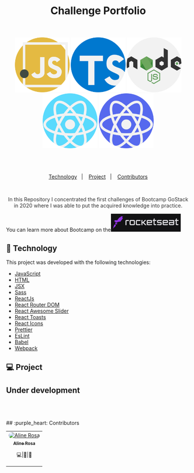 <h1 align="center">
  Challenge Portfolio
</h1>
<br/>
<h4 align="center">
      <img alt="tecnology" src=".github/javascript.svg" width="150px" padding="10px" />
      <img alt="tecnology" src=".github/typescript.svg" width="150px" padding="10px" />
      <img alt="tecnology" src=".github/nodejs.svg" width="150px" padding="10px" />
      <img alt="tecnology" src=".github/react.svg" width="150px" padding="10px" />
      <img alt="tecnology" src=".github/reactNative.svg" width="150px" padding="10px" />
</h4>
<br/>
<br/>
<p align="center">
  <a href="#floppy_disk-technology">Technology</a>&nbsp;&nbsp;&nbsp;|&nbsp;&nbsp;&nbsp;
  <a href="#computer-project">Project</a>&nbsp;&nbsp;&nbsp;|&nbsp;&nbsp;&nbsp;
  <a href="#blue_heart-contributors">Contributors</a>
</p>

<br/>

<p align="center" style="color: #333">
In this Repository I concentrated the first challenges of Bootcamp GoStack in 2020 where I was able to put the acquired knowledge into practice.</p>

<p>You can learn more about Bootcamp on the<a href="https://rocketseat.com.br/" target="_blank" ><img alt="Rocketseat" src=".github/Rocketseat.png" /></a></p>

## :floppy_disk: Technology

This project was developed with the following technologies:

<ul>
  <li><a href="https://sass-lang.com/">JavaScript</a></li>
  <li><a href="https://developer.mozilla.org/en-US/docs/Web/HTML">HTML</a></li>
  <li><a href="https://facebook.github.io/jsx/">JSX</a></li>
  <li><a href="https://sass-lang.com/">Sass</a></li>
  <li><a href="https://reactjs.org/">ReactJs</a></li>
  <li><a href="https://reacttraining.com/react-router/">React Router DOM</a></li>
  <li><a href="https://fullpage.caferati.me/">React Awesome Slider</a></li>
  <li><a href="https://www.npmjs.com/package/react-toasts">React Toasts</a></li>
  <li><a href="https://react-icons.github.io/react-icons/">React Icons</a></li>
  <li><a href="https://prettier.io/">Prettier</a></li>
  <li><a href="https://eslint.org/">EsLint</a></li>
  <li><a href="https://babeljs.io/">Babel</a></li>
  <li><a href="https://webpack.js.org/">Webpack</a></li>
</ul>

## :computer: Project

<h2>Under development</h2>
<br/>
<br/>
<br/>
## :purple_heart: Contributors

<table>
  <tr>
    <td align="center" style="border: none;">
      <a href="https://github.com/alinecbsr">
        <img style="border-radius: 50px;" src="https://avatars0.githubusercontent.com/u/48742480?s=460&u=d21eae3038217c687d478969e8bf7b1bee1b9c3e&v=4" width="70px;" alt="Aline Rosa"/>
        <br />
        <sub>
          <b>Aline Rosa</b>
        </sub>
      </a>
      <br />
      <p><scan title="Code">💻</scan>|<scan title="Documentation">🎨</scan>|<scan title="Bugs">🐛</scan></p>
    </td>
  </tr>
</table>
